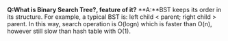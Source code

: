 **Q:What is Binary Search Tree?, feature of it?**
**A:**BST keeps its order in its structure. For example, a typical BST is: left child < parent; right child > parent. 
In this way, search operation is O(logn) which is faster than O(n), however still slow than hash table with O(1). 

